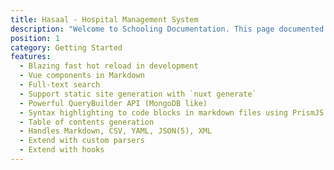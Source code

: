 ```yaml
---
title: Hasaal - Hospital Management System
description: "Welcome to Schooling Documentation. This page documented with quick start guide, installation docs and required information for you get started. If you need any help, do not hesitate to reach out."
position: 1
category: Getting Started
features:
  - Blazing fast hot reload in development
  - Vue components in Markdown
  - Full-text search
  - Support static site generation with `nuxt generate`
  - Powerful QueryBuilder API (MongoDB like)
  - Syntax highlighting to code blocks in markdown files using PrismJS.
  - Table of contents generation
  - Handles Markdown, CSV, YAML, JSON(5), XML
  - Extend with custom parsers
  - Extend with hooks
---
```

